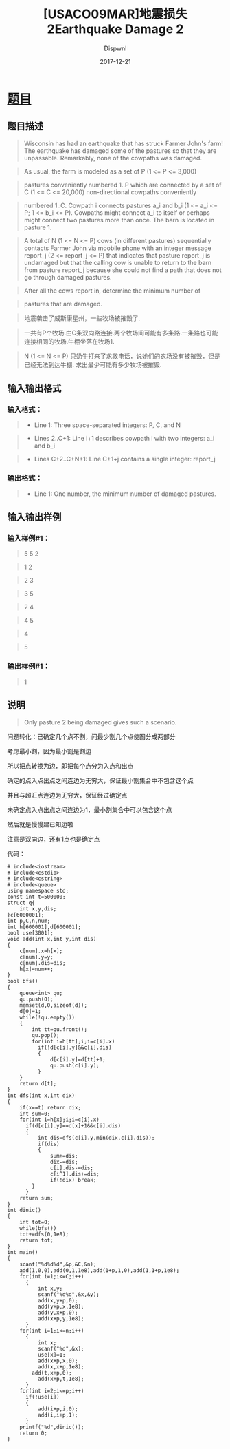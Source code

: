 ﻿---
layout:     post
title:      "[USACO09MAR]地震损失2Earthquake Damage 2"
date:       2017-12-21
author:     "Dispwnl"
header-img: "img/used/64361.jpg"
catalog: true
tags:
    - 网络流
---
# [题目](https://www.luogu.org/problemnew/show/P2944)
## 题目描述
>Wisconsin has had an earthquake that has struck Farmer John's farm! The earthquake has damaged some of the pastures so that they are unpassable. Remarkably, none of the cowpaths was damaged.

>As usual, the farm is modeled as a set of P (1 <= P <= 3,000)

>pastures conveniently numbered 1..P which are connected by a set of C (1 <= C <= 20,000) non-directional cowpaths conveniently

>numbered 1..C. Cowpath i connects pastures a_i and b_i (1 <= a_i <= P; 1 <= b_i <= P). Cowpaths might connect a_i to itself or perhaps might connect two pastures more than once. The barn is located in pasture 1.

>A total of N (1 <= N <= P) cows (in different pastures) sequentially contacts Farmer John via moobile phone with an integer message report_j (2 <= report_j <= P) that indicates that pasture report_j is undamaged but that the calling cow is unable to return to the barn from pasture report_j because she could not find a path that does not go through damaged pastures.

>After all the cows report in, determine the minimum number of

>pastures that are damaged.

>地震袭击了威斯康星州，一些牧场被摧毁了.

>一共有P个牧场.由C条双向路连接.两个牧场间可能有多条路.一条路也可能连接相同的牧场.牛棚坐落在牧场1.

>N (1 <= N <= P) 只奶牛打来了求救电话，说她们的农场没有被摧毁，但是已经无法到达牛棚. 求出最少可能有多少牧场被摧毁.

## 输入输出格式
### 输入格式：
>* Line 1: Three space-separated integers: P, C, and N

>* Lines 2..C+1: Line i+1 describes cowpath i with two integers: a_i and b_i

>* Lines C+2..C+N+1: Line C+1+j contains a single integer: report_j

### 输出格式：
>* Line 1: One number, the minimum number of damaged pastures.

## 输入输出样例
### 输入样例#1： 
>5 5 2 

>1 2 

>2 3 

>3 5 

>2 4 

>4 5 

>4 

>5 

### 输出样例#1： 
>1 

## 说明
>Only pasture 2 being damaged gives such a scenario.

问题转化：已确定几个点不割，问最少割几个点使图分成两部分

考虑最小割，因为最小割是割边

所以把点转换为边，即把每个点分为入点和出点

确定的点入点出点之间连边为无穷大，保证最小割集合中不包含这个点

并且与超汇点连边为无穷大，保证经过确定点

未确定点入点出点之间连边为1，最小割集合中可以包含这个点

然后就是慢慢建已知边啦

注意是双向边，还有1点也是确定点

代码：
```
# include<iostream>
# include<cstdio>
# include<cstring>
# include<queue>
using namespace std;
const int t=500000;
struct q{
    int x,y,dis;
}c[6000001];
int p,C,n,num;
int h[600001],d[600001];
bool use[3001];
void add(int x,int y,int dis)
{
    c[num].x=h[x];
    c[num].y=y;
    c[num].dis=dis;
    h[x]=num++;
}
bool bfs()
{
    queue<int> qu;
    qu.push(0);
    memset(d,0,sizeof(d));
    d[0]=1;
    while(!qu.empty())
    {
        int tt=qu.front();
        qu.pop();
        for(int i=h[tt];i;i=c[i].x)
          if(!d[c[i].y]&&c[i].dis)
          {
              d[c[i].y]=d[tt]+1;
              qu.push(c[i].y);
          }
    }
    return d[t];
}
int dfs(int x,int dix)
{
    if(x==t) return dix;
    int sum=0;
    for(int i=h[x];i;i=c[i].x)
      if(d[c[i].y]==d[x]+1&&c[i].dis)
      {
          int dis=dfs(c[i].y,min(dix,c[i].dis));
          if(dis)
          {
              sum+=dis;
              dix-=dis;
              c[i].dis-=dis;
              c[i^1].dis+=dis;
              if(!dix) break;
        }
      }
    return sum;
}
int dinic()
{
    int tot=0;
    while(bfs())
    tot+=dfs(0,1e8);
    return tot;
}
int main()
{
    scanf("%d%d%d",&p,&C,&n);
    add(1,0,0),add(0,1,1e8),add(1+p,1,0),add(1,1+p,1e8);
    for(int i=1;i<=C;i++)
      {
          int x,y;
          scanf("%d%d",&x,&y);
          add(x,y+p,0);
          add(y+p,x,1e8);
          add(y,x+p,0);
          add(x+p,y,1e8);
      }
    for(int i=1;i<=n;i++)
      {
          int x;
          scanf("%d",&x);
          use[x]=1; 
          add(x+p,x,0);
          add(x,x+p,1e8);
        add(t,x+p,0);
          add(x+p,t,1e8);
      }
    for(int i=2;i<=p;i++)
      if(!use[i])
      {
          add(i+p,i,0);
          add(i,i+p,1);
      }
    printf("%d",dinic());
    return 0;
}
```
